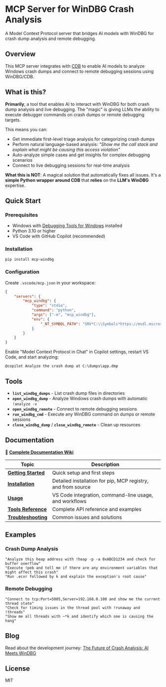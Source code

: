 # MCP Server for WinDBG Crash Analysis

A Model Context Protocol server that bridges AI models with WinDBG for crash dump analysis and remote debugging.

<!-- mcp-name: io.github.svnscha/mcp-windbg -->

## Overview

This MCP server integrates with [CDB](https://learn.microsoft.com/en-us/windows-hardware/drivers/debugger/opening-a-crash-dump-file-using-cdb) to enable AI models to analyze Windows crash dumps and connect to remote debugging sessions using WinDBG/CDB.

## What is this?

**Primarily**, a tool that enables AI to interact with WinDBG for both crash dump analysis and live debugging. The "magic" is giving LLMs the ability to execute debugger commands on crash dumps or remote debugging targets.

This means you can:
- Get immediate first-level triage analysis for categorizing crash dumps
- Perform natural language-based analysis: *"Show me the call stack and explain what might be causing this access violation"*
- Auto-analyze simple cases and get insights for complex debugging scenarios
- Connect to live debugging sessions for real-time analysis

**What this is NOT**: A magical solution that automatically fixes all issues. It's a **simple Python wrapper around CDB** that **relies** on the **LLM's WinDBG** expertise.

## Quick Start

### Prerequisites
- Windows with [Debugging Tools for Windows](https://developer.microsoft.com/en-us/windows/downloads/windows-sdk/) installed
- Python 3.10 or higher
- VS Code with GitHub Copilot (recommended)

### Installation
```bash
pip install mcp-windbg
```

### Configuration
Create `.vscode/mcp.json` in your workspace:
```json
{
    "servers": {
        "mcp_windbg": {
            "type": "stdio",
            "command": "python",
            "args": ["-m", "mcp_windbg"],
            "env": {
                "_NT_SYMBOL_PATH": "SRV*C:\\Symbols*https://msdl.microsoft.com/download/symbols"
            }
        }
    }
}
```

Enable "Model Context Protocol in Chat" in Copilot settings, restart VS Code, and start analyzing:
```
@copilot Analyze the crash dump at C:\dumps\app.dmp
```

## Tools

- **`list_windbg_dumps`** - List crash dump files in directories
- **`open_windbg_dump`** - Analyze Windows crash dumps with automatic `!analyze -v`
- **`open_windbg_remote`** - Connect to remote debugging sessions
- **`run_windbg_cmd`** - Execute any WinDBG command on dumps or remote sessions
- **`close_windbg_dump`** / **`close_windbg_remote`** - Clean up resources

## Documentation

📖 **[Complete Documentation Wiki](../../wiki)**

| Topic | Description |
|-------|-------------|
| **[Getting Started](../../wiki/Getting-Started)** | Quick setup and first steps |
| **[Installation](../../wiki/Installation)** | Detailed installation for pip, MCP registry, and from source |
| **[Usage](../../wiki/Usage)** | VS Code integration, command-line usage, and workflows |
| **[Tools Reference](../../wiki/Tools-Reference)** | Complete API reference and examples |
| **[Troubleshooting](../../wiki/Troubleshooting)** | Common issues and solutions |

## Examples

### Crash Dump Analysis
```
"Analyze this heap address with !heap -p -a 0xABCD1234 and check for buffer overflow"
"Execute !peb and tell me if there are any environment variables that might affect this crash"
"Run .ecxr followed by k and explain the exception's root cause"
```

### Remote Debugging
```
"Connect to tcp:Port=5005,Server=192.168.0.100 and show me the current thread state"
"Check for timing issues in the thread pool with !runaway and !threads"
"Show me all threads with ~*k and identify which one is causing the hang"
```

## Blog

Read about the development journey: [The Future of Crash Analysis: AI Meets WinDBG](https://svnscha.de/posts/ai-meets-windbg/)

## License

MIT
